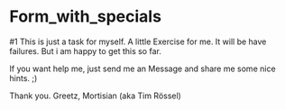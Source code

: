 # Form_with_specials
#1
This is just a task for myself. A little Exercise for me.
It will be have failures. But i am happy to get this so far. 

If you want help me, just send me an Message and share me some nice hints. ;)

Thank you. Greetz, Mortisian (aka Tim Rössel)
